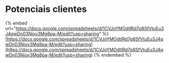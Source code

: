 # Potenciais clientes

{% embed url="https://docs.google.com/spreadsheets/d/1CVJoYMOdtlRd7g8SfVtuEu3J4qwDn03Niov3Mg8pa-M/edit?usp=sharing" %}
[https://docs.google.com/spreadsheets/d/1CVJoYMOdtlRd7g8SfVtuEu3J4qwDn03Niov3Mg8pa-M/edit?usp=sharing](https://docs.google.com/spreadsheets/d/1CVJoYMOdtlRd7g8SfVtuEu3J4qwDn03Niov3Mg8pa-M/edit?usp=sharing)
{% endembed %}

